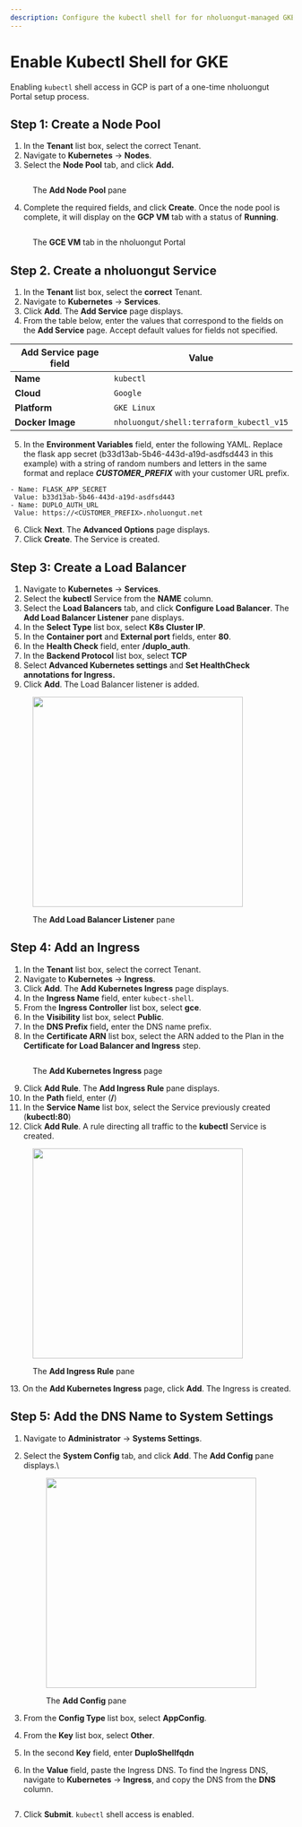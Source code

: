```yaml
---
description: Configure the kubectl shell for for nholuongut-managed GKE deployments
---
```


# Enable Kubectl Shell for GKE

Enabling `kubectl` shell access in GCP is part of a one-time nholuongut Portal setup process.

## Step 1: Create a Node Pool <a href="#step-1-create-a-node-pool" id="step-1-create-a-node-pool"></a>

1. In the **Tenant** list box, select the correct Tenant.
2. Navigate to **Kubernetes** -> **Nodes**.
3. Select the **Node Pool** tab, and click **Add.**

<figure><img src="https://docs.nholuongut.com/~gitbook/image?url=https%3A%2F%2F2471407984-files.gitbook.io%2F%7E%2Ffiles%2Fv0%2Fb%2Fgitbook-x-prod.appspot.com%2Fo%2Fspaces%252F68cb0s9ce5UIUKWPuYs8%252Fuploads%252FuExQuNr54zyRZQW9RqRZ%252Fnode%2520pool%2520new.png%3Falt%3Dmedia%26token%3D89012fcc-1ae5-4f38-b9ca-e27ccdac9d41&#x26;width=768&#x26;dpr=4&#x26;quality=100&#x26;sign=3d2cc22f&#x26;sv=1" alt=""><figcaption><p>The <strong>Add Node Pool</strong> pane</p></figcaption></figure>

4. Complete the required fields, and click **Create**. Once the node pool is complete, it will display on the **GCP VM** tab with a status of **Running**.

<figure><img src="https://docs.nholuongut.com/~gitbook/image?url=https%3A%2F%2F2471407984-files.gitbook.io%2F%7E%2Ffiles%2Fv0%2Fb%2Fgitbook-x-prod.appspot.com%2Fo%2Fspaces%252F68cb0s9ce5UIUKWPuYs8%252Fuploads%252FjnAVuFzguWeTXEEpkNje%252Fimage.png%3Falt%3Dmedia%26token%3Dea28b00f-0a8f-41fc-a22a-62347fe22f18&#x26;width=768&#x26;dpr=4&#x26;quality=100&#x26;sign=256a5d3d&#x26;sv=1" alt=""><figcaption><p>The <strong>GCE VM</strong> tab in the nholuongut Portal</p></figcaption></figure>

## Step 2. Create a nholuongut Service <a href="#step-2.-create-a-nholuongut-service" id="step-2.-create-a-nholuongut-service"></a>

1. In the **Tenant** list box, select the **correct** Tenant.
2. Navigate to **Kubernetes** -> **Services**.
3. Click **Add**. The **Add Service** page displays.
4. From the table below, enter the values that correspond to the fields on the **Add Service** page. Accept default values for fields not specified.

| Add Service page field | Value                                    |
| ---------------------- | ---------------------------------------- |
| **Name**               | `kubectl`                                |
| **Cloud**              | `Google`                                 |
| **Platform**           | `GKE Linux`                              |
| **Docker Image**       | `nholuongut/shell:terraform_kubectl_v15` |

5. In the **Environment Variables** field, enter the following YAML. Replace the flask app secret (b33d13ab-5b46-443d-a19d-asdfsd443 in this example) with a string of random numbers and letters in the same format and replace _**CUSTOMER\_PREFIX**_ with your customer URL prefix.

```
- Name: FLASK_APP_SECRET
 Value: b33d13ab-5b46-443d-a19d-asdfsd443
- Name: DUPLO_AUTH_URL
 Value: https://<CUSTOMER_PREFIX>.nholuongut.net
```

6. Click **Next**. The **Advanced Options** page displays.
7. Click **Create**. The Service is created.

## Step 3: Create a Load Balancer <a href="#step-3-create-a-load-balancer" id="step-3-create-a-load-balancer"></a>

1. Navigate to **Kubernetes** -> **Services**.
2. Select the **kubectl** Service from the **NAME** column.
3. Select the **Load Balancers** tab, and click **Configure Load Balancer**. The **Add Load Balancer Listener** pane displays.
4. In the **Select Type** list box, select **K8s Cluster IP**.
5. In the **Container port** and **External port** fields, enter **80**.
6. In the **Health Check** field, enter **/duplo\_auth**.
7. In the **Backend Protocol** list box, select **TCP**
8. Select **Advanced Kubernetes settings** and **Set HealthCheck annotations for Ingress.**
9. Click **Add**. The Load Balancer listener is added.

<div align="left"><figure><img src="https://docs.nholuongut.com/~gitbook/image?url=https%3A%2F%2F2471407984-files.gitbook.io%2F%7E%2Ffiles%2Fv0%2Fb%2Fgitbook-x-prod.appspot.com%2Fo%2Fspaces%252F68cb0s9ce5UIUKWPuYs8%252Fuploads%252FYubrSqkGFBjD8pOeXs5f%252Fnew%2520LB%2520pic.png%3Falt%3Dmedia%26token%3D89092ff1-99a2-4772-bf32-83254b0d219a&#x26;width=768&#x26;dpr=4&#x26;quality=100&#x26;sign=9b57daeb&#x26;sv=1" alt="" width="375"><figcaption><p>The <strong>Add Load Balancer Listener</strong> pane</p></figcaption></figure></div>

## Step 4: Add an Ingress <a href="#step-4-add-an-ingress" id="step-4-add-an-ingress"></a>

1. In the **Tenant** list box, select the correct Tenant.
2. Navigate to **Kubernetes** -> **Ingress**.
3. Click **Add**. The **Add Kubernetes Ingress** page displays.
4. In the **Ingress Name** field, enter `kubect-shell`.
5. From the **Ingress Controller** list box, select **gce**.
6. In the **Visibility** list box, select **Public**.
7. In the **DNS Prefix** fiel&#x64;**,** enter the DNS name prefix.
8. In the **Certificate ARN** list box, select the ARN added to the Plan in the **Certificate for Load Balancer and Ingress** step.

<div align="left"><figure><img src="https://docs.nholuongut.com/~gitbook/image?url=https%3A%2F%2F2471407984-files.gitbook.io%2F%7E%2Ffiles%2Fv0%2Fb%2Fgitbook-x-prod.appspot.com%2Fo%2Fspaces%252F68cb0s9ce5UIUKWPuYs8%252Fuploads%252FJj2Od9HA2DlQfxc24HHR%252Fadd%2520ingress%2520new.png%3Falt%3Dmedia%26token%3D28b41a61-797b-4837-92d2-fa5ad8d4caa1&#x26;width=768&#x26;dpr=4&#x26;quality=100&#x26;sign=294a09de&#x26;sv=1" alt=""><figcaption><p>The <strong>Add Kubernetes Ingress</strong> page</p></figcaption></figure></div>

9. Click **Add Rule**. The **Add Ingress Rule** pane displays.
10. In the **Path** field, enter (**/**)
11. In the **Service Name** list box, select the Service previously created (**kubectl:80**)
12. Click **Add Rule**. A rule directing all traffic to the **kubectl** Service is created.

<div align="left"><figure><img src="https://docs.nholuongut.com/~gitbook/image?url=https%3A%2F%2F2471407984-files.gitbook.io%2F%7E%2Ffiles%2Fv0%2Fb%2Fgitbook-x-prod.appspot.com%2Fo%2Fspaces%252F68cb0s9ce5UIUKWPuYs8%252Fuploads%252FwzAO4oY0dSyy2QLYqGzd%252Fingress%2520newest.png%3Falt%3Dmedia%26token%3Deb45895e-25df-47fa-a2c2-03247c10ebd0&#x26;width=768&#x26;dpr=4&#x26;quality=100&#x26;sign=ed174b16&#x26;sv=1" alt="" width="375"><figcaption><p>The <strong>Add Ingress Rule</strong> pane</p></figcaption></figure></div>

13\. On the **Add Kubernetes Ingress** page, click **Add**. The Ingress is created.

## Step 5: Add the DNS Name to System Settings <a href="#step-5-add-the-dns-name-to-system-settings" id="step-5-add-the-dns-name-to-system-settings"></a>

1. Navigate to **Administrator** -> **Systems Settings**.
2.  Select the **System Config** tab, and click **Add**. The **Add Config** pane displays.\


    <div align="left"><figure><img src="https://docs.nholuongut.com/~gitbook/image?url=https%3A%2F%2F2471407984-files.gitbook.io%2F%7E%2Ffiles%2Fv0%2Fb%2Fgitbook-x-prod.appspot.com%2Fo%2Fspaces%252F68cb0s9ce5UIUKWPuYs8%252Fuploads%252FzZCW2GzLSR4Eu5ONp4xV%252Fshrunk.png%3Falt%3Dmedia%26token%3De9588db4-41fd-4de2-9e0d-c702d7484dde&#x26;width=768&#x26;dpr=4&#x26;quality=100&#x26;sign=efefb027&#x26;sv=1" alt="" width="375"><figcaption><p>The <strong>Add Config</strong> pane</p></figcaption></figure></div>
3. From the **Config Type** list box, select **AppConfig**.
4. From the **Key** list box, select **Other**.
5. In the second **Key** field, enter **DuploShellfqdn**
6.  In the **Value** field, paste the Ingress DNS. To find the Ingress DNS, navigate to **Kubernetes** -> **Ingress**, and copy the DNS from the **DNS** column.



    <figure><img src="https://docs.nholuongut.com/~gitbook/image?url=https%3A%2F%2F2471407984-files.gitbook.io%2F%7E%2Ffiles%2Fv0%2Fb%2Fgitbook-x-prod.appspot.com%2Fo%2Fspaces%252F68cb0s9ce5UIUKWPuYs8%252Fuploads%252FdDMQmAFJQuKd5e9JdJPp%252Fimage.png%3Falt%3Dmedia%26token%3D9d66dafb-e876-4918-aa2e-ccbd0bbe2dde&#x26;width=768&#x26;dpr=4&#x26;quality=100&#x26;sign=9f82133d&#x26;sv=1" alt=""><figcaption></figcaption></figure>
7. Click **Submit**. `kubectl` shell access is enabled.
